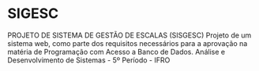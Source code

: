 # SIGESC
PROJETO DE SISTEMA DE GESTÃO DE ESCALAS (SISGESC)
Projeto de um sistema web, como parte dos requisitos necessários para a aprovação na matéria de Programação com Acesso a Banco de Dados.
Análise e Desenvolvimento de Sistemas - 5º Período - IFRO
